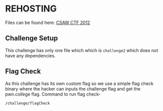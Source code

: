 # REHOSTING

Files can be found here: [CSAW CTF 2012](https://shell-storm.org/repo/CTF/CSAW-2012/Exploitation/400/)

## Challenge Setup
This challenge has only one file which which is `challenge2` which does not have any dependencies.

## Flag Check
As this challenge has its own custom flag so we use a simple flag check binary where the hacker can inputs the challenge flag and get the pwn.college flag.
Command to run flag check-
```
/challenge/flagCheck
```